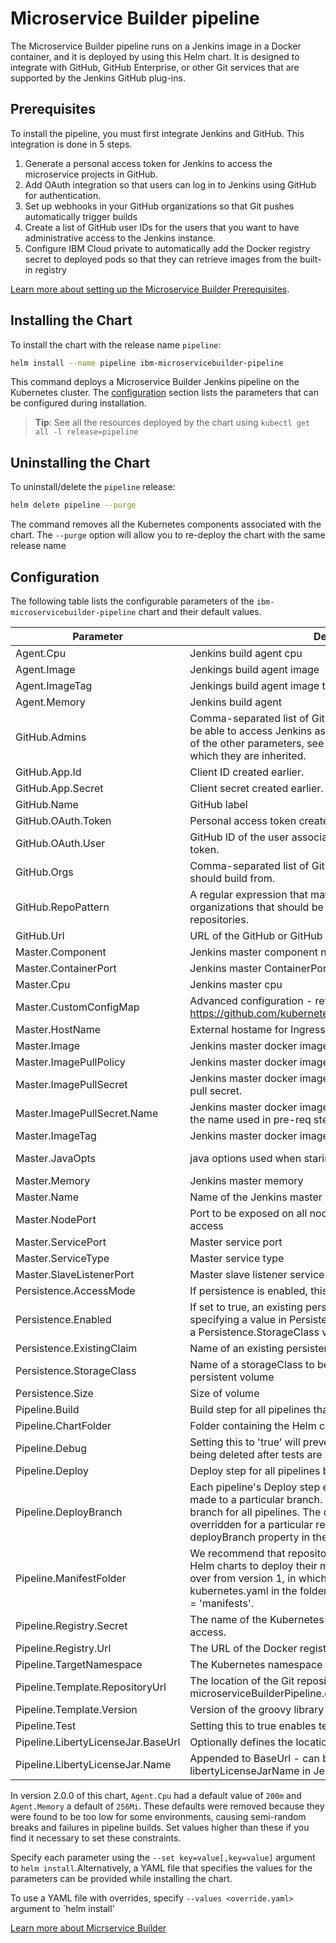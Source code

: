 # Microservice Builder pipeline

The Microservice Builder pipeline runs on a Jenkins image in a Docker container, and it is deployed by using this Helm chart. It is designed to integrate with GitHub, GitHub Enterprise, or other Git services that are supported by the Jenkins GitHub plug-ins.

## Prerequisites
To install the pipeline, you must first integrate Jenkins and GitHub. This integration is done in 5 steps.

1. Generate a personal access token for Jenkins to access the microservice projects in GitHub.
2. Add OAuth integration so that users can log in to Jenkins using GitHub for authentication.
3. Set up webhooks in your GitHub organizations so that Git pushes automatically trigger builds
4. Create a list of GitHub user IDs for the users that you want to have administrative access to the Jenkins instance.
5. Configure IBM Cloud private to automatically add the Docker registry secret to deployed pods so that they can retrieve images from the built-in registry

[Learn more about setting up the Microservice Builder Prerequisites](https://www.ibm.com/support/knowledgecenter/en/SS5PWC/pipeline.html).

## Installing the Chart

To install the chart with the release name `pipeline`:

```bash
helm install --name pipeline ibm-microservicebuilder-pipeline
```

This command deploys a Microservice Builder Jenkins pipeline on the Kubernetes cluster. The [configuration](#configuration) section lists the parameters that can be configured during installation.

> **Tip**: See all the resources deployed by the chart using `kubectl get all -l release=pipeline`

## Uninstalling the Chart

To uninstall/delete the `pipeline` release:

```bash
helm delete pipeline --purge
```

The command removes all the Kubernetes components associated with the chart. The `--purge` option will allow you to re-deploy the chart with the same release name

## Configuration
The following table lists the configurable parameters of the `ibm-microservicebuilder-pipeline` chart and their default values.

| Parameter | Description | Default |
| - | - | - |
| Agent.Cpu  | Jenkins build agent cpu |  |
| Agent.Image  | Jenkings build agent image | jenkinsci/jnlp-slave |
| Agent.ImageTag  | Jenkings build agent image tag| 2.52 |
| Agent.Memory  | Jenkins build agent | |
| GitHub.Admins  | Comma-separated list of GitHub IDs for the users that should be able to access Jenkins as an administrator. For a description of the other parameters, see the community Jenkins chart from which they are inherited. |                            <GITHUB_ADMINS> |
| GitHub.App.Id  | Client ID created earlier. | <CLIENT_ID> |
| GitHub.App.Secret  | Client secret created earlier. | <CLIENT_SECRET> |
| GitHub.Name  | GitHub label |GitHub |
| GitHub.OAuth.Token  | Personal access token created earlier. | <GITHUB_OAUTH_TOKEN> |
| GitHub.OAuth.User  | GitHub ID of the user associated with the personal access token. | <GITHUB_OAUTH_USER> |
| GitHub.Orgs  | Comma-separated list of GitHub organizations that Jenkins should build from. | <Your Orgs> |
| GitHub.RepoPattern  | A regular expression that matches the repositories in the organizations that should be built by Jenkins. .* will build all repositories. | <Your repo regex> |
| GitHub.Url  | URL of the GitHub or GitHub Enterprise to build from. | <Your github url>  |
| Master.Component  | Jenkins master component name | jenkins-master |
| Master.ContainerPort  | Jenkins master ContainerPort | 8080 |
| Master.Cpu  | Jenkins master cpu | 200m |
| Master.CustomConfigMap | Advanced configuration - reference offical jenkins chart at https://github.com/kubernetes/charts/tree/master/stable/jenkins | false |
| Master.HostName | External hostame for Ingress | |
| Master.Image  | Jenkins master docker image  | ibmcom/mb-jenkins |
| Master.ImagePullPolicy  | Jenkins master docker image pull policy | Always |
| Master.ImagePullSecret  | Jenkins master docker image pull secret, nil means do not use a pull secret. | nil |
| Master.ImagePullSecret.Name  | Jenkins master docker image pull secret name. This must match the name used in pre-req step 5. | <KUBE_SECRET> |
| Master.ImageTag  | Jenkins master docker image tag | 1.0.0 |
| Master.JavaOpts  | java options used when staring Jenkins master | -Xmx512m -Dfile.encoding=UTF-8 -Dhudson.security.ArtifactsPermission=true |
| Master.Memory  | Jenkins master memory | 256Mi |
| Master.Name  | Name of the Jenkins master | jenkins-master |
| Master.NodePort  | Port to be exposed on all nodes in the cluster for external access | 31000 |
| Master.ServicePort  | Master service port | 8080 |
| Master.ServiceType  | Master service type | NodePort |
| Master.SlaveListenerPort  | Master slave listener service port | 50000 |
| Persistence.AccessMode  | If persistence is enabled, this is the access mode used | ReadWriteOnce |
| Persistence.Enabled | If set to true, an existing persistent volume claim can be used by specifying a value in Persistence.ExistingClaim or by specifying a Persistence.StorageClass value | false |
| Persistence.ExistingClaim | Name of an existing persistent volume claim | nil |
| Persistence.StorageClass | Name of a storageClass to be used to dynamically provision a persistent volume | nil |
| Persistence.Size  | Size of volume | 8Gi |
| Pipeline.Build | Build step for all pipelines that are built by this Jenkins. | true |
| Pipeline.ChartFolder  | Folder containing the Helm chart source for this repository. | chart |
| Pipeline.Debug | Setting this to 'true' will prevent temporary namespaces from being deleted after tests are run against them. | false |
| Pipeline.Deploy | Deploy step for all pipelines built by this Jenkins. | true |
| Pipeline.DeployBranch  | Each pipeline's Deploy step executes only when commits are made to a particular branch. This setting defines the default branch for all pipelines. The default value is master. It may be overridden for a particular repository by setting the deployBranch property in the JenkinsFile. | master |
| Pipeline.ManifestFolder  | We recommend that repositories not use this, and instead use Helm charts to deploy their microservices. This setting is carried over from version 1, in which configuration was stored in kubernetes.yaml in the folder pointed to by this setting. Default = 'manifests'.| manifests |
| Pipeline.Registry.Secret  | The name of the Kubernetes secret to be used for registry access. | admin.registrykey |
| Pipeline.Registry.Url  | The URL of the Docker registry for this pipeline.| mycluster:8500/default |
| Pipeline.TargetNamespace  | The Kubernetes namespace to use for this pipeline |  |
| Pipeline.Template.RepositoryUrl  | The location of the Git repository from which the microserviceBuilderPipeline.groovy library is obtained. | https://github.com/WASdev/microservicebuilder.lib.git |
| Pipeline.Template.Version  | Version of the groovy library |  1.0.0 |
| Pipeline.Test | Setting this to true enables testing in the pipeline. | true |
| Pipeline.LibertyLicenseJar.BaseUrl | Optionally defines the location of a license upgrade JAR file |  |
| Pipeline.LibertyLicenseJar.Name |  Appended to BaseUrl - can be overridden by libertyLicenseJarName in Jenkinsfile | wlp-core-license.jar |

In version 2.0.0 of this chart, `Agent.Cpu` had a default value of `200m` and `Agent.Memory` a default of `256Mi`. These defaults were removed because they were found to be too low for some environments, causing semi-random breaks and failures in pipeline builds. Set values higher than these if you find it necessary to set these constraints. 

Specify each parameter using the `--set key=value[,key=value]` argument to `helm install`.Alternatively, a YAML file that specifies the values for the parameters can be provided while installing the chart.

To use a YAML file with overrides, specify `--values <override.yaml>` argument to `helm install'

[Learn more about Micrservice Builder](https://www.ibm.com/support/knowledgecenter/en/SS5PWC/index.html)

